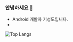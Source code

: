 ### 안녕하세요 👋
- Android 개발자 기성도입니다.
- 

![Top Langs](https://github-readme-stats.vercel.app/api/top-langs/?username=Kitjdeh)
<!--
**Kitjdeh/kitjdeh** is a ✨ _special_ ✨ repository because its `README.md` (this file) appears on your GitHub profile.

Here are some ideas to get you started:

